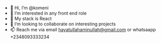 - 👋 Hi, I’m @komeni
- 👀 I’m interested in any front end role
- 🌱 My stack is React
- 💞️ I’m looking to collaborate on interesting projects
- 📫 Reach me via email hayatullahaminullah@gmail.com or whatsaapp +2348093333234

<!---
komeni/komeni is a ✨ special ✨ repository because its `README.md` (this file) appears on your GitHub profile.
You can click the Preview link to take a look at your changes.
--->
